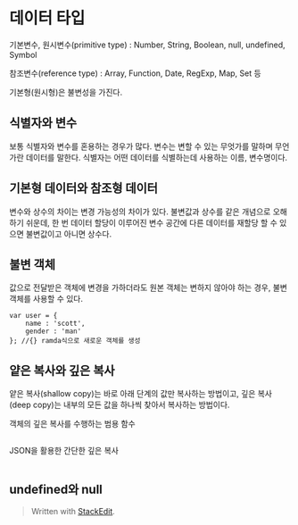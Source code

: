 # 데이터 타입

기본변수, 원시변수(primitive type)
: Number, String, Boolean, null, undefined, Symbol

참조변수(reference type)
: Array, Function, Date, RegExp, Map, Set 등

기본형(원시형)은 불변성을 가진다. 

## 식별자와 변수

보통 식별자와 변수를 혼용하는 경우가 많다. 변수는 변할 수 있는 무엇가를 말하며 무언가란 데이터를 말한다. 식별자는 어떤 데이터를 식별하는데 사용하는 이름, 변수명이다. 

## 기본형 데이터와 참조형 데이터

변수와 상수의 차이는 변경 가능성의 차이가 있다. 불변값과 상수를 같은 개념으로 오해하기 쉬운데, 한 번 데이터 할당이 이루어진 변수 공간에 다른 데이터를 재할당 할 수 있으면 불변값이고 아니면 상수다. 

## 불변 객체

값으로 전달받은 객체에 변경을 가하더라도 원본 객체는 변하지 않아야 하는 경우, 불변객체를 사용할 수 있다. 

```
var user = {
	name : 'scott',
	gender : 'man'
}; //{} ramda식으로 새로운 객체를 생성
```

## 얕은 복사와 깊은 복사

얕은 복사(shallow copy)는 바로 아래 단계의 값만 복사하는 방법이고, 깊은 복사(deep copy)는 내부의 모든 값을 하나씩 찾아서 복사하는 방법이다. 

객체의 깊은 복사를 수행하는 범용 함수
```
```

JSON을 활용한 간단한 깊은 복사
```
```

## undefined와 null


> Written with [StackEdit](https://stackedit.io/).
<!--stackedit_data:
eyJoaXN0b3J5IjpbNzU0NTQyOTM2LC0xNjg1NzEwNTc0XX0=
-->